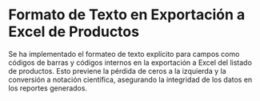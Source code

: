 # Formato de Texto en Exportación a Excel de Productos

Se ha implementado el formateo de texto explícito para campos como códigos de barras y códigos internos en la exportación a Excel del listado de productos. Esto previene la pérdida de ceros a la izquierda y la conversión a notación científica, asegurando la integridad de los datos en los reportes generados. 